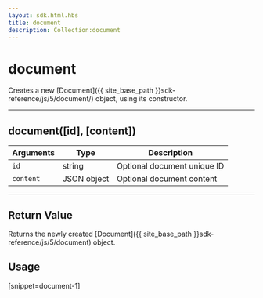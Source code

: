 ```yaml
---
layout: sdk.html.hbs
title: document
description: Collection:document
---
```

  

# document
Creates a new [Document]({{ site_base_path }}sdk-reference/js/5/document/) object, using its constructor.

---

## document([id], [content])

| Arguments | Type | Description |
|-----------|------|-------------|
| ``id`` | string | Optional document unique ID |
| ``content`` | JSON object | Optional document content |

---

## Return Value

Returns the newly created [Document]({{ site_base_path }}sdk-reference/js/5/document) object.

## Usage

[snippet=document-1]
